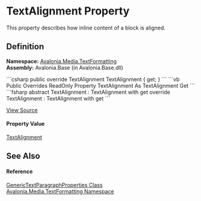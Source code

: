 # TextAlignment Property


This property describes how inline content of a block is aligned.



## Definition
**Namespace:** <a href="N_Avalonia_Media_TextFormatting">Avalonia.Media.TextFormatting</a>  
**Assembly:** Avalonia.Base (in Avalonia.Base.dll)

<Tabs groupId="api-code-preview">
<TabItem value="csharp" label="C#">
```csharp
public override TextAlignment TextAlignment { get; }
```
</TabItem>
<TabItem value="vb" label="VB">
```vb
Public Overrides ReadOnly Property TextAlignment As TextAlignment
	Get
```
</TabItem>
<TabItem value="fsharp" label="F#">
```fsharp
abstract TextAlignment : TextAlignment with get
override TextAlignment : TextAlignment with get
```
</TabItem>
</Tabs>



<a href="https://github.com/AvaloniaUI/Avalonia/tree/master/src/Avalonia.Base/Media/TextFormatting/GenericTextParagraphProperties.cs#L99" title="View the source code">View Source</a>



#### Property Value
<a href="T_Avalonia_Media_TextAlignment">TextAlignment</a>

## See Also


#### Reference
<a href="T_Avalonia_Media_TextFormatting_GenericTextParagraphProperties">GenericTextParagraphProperties Class</a>  
<a href="N_Avalonia_Media_TextFormatting">Avalonia.Media.TextFormatting Namespace</a>  


